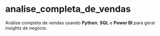 # analise_completa_de_vendas
Análise completa de vendas usando **Python**, **SQL** e **Power BI** para gerar insights de negócio.
